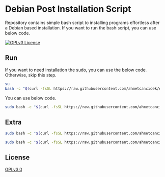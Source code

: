 # Debian Post Installation Script

Repository contains simple bash script to installing programs effortless after a Debian based installation. If you want to run the bash script, you can use below code.

[![GPLv3 License](https://img.shields.io/badge/License-GPL%20v3-yellow.svg)](https://opensource.org/licenses/)

## Run

If you want to need installation the sudo, you can use the below code. Otherwise, skip this step.

```bash
su
bash -c "$(curl -fsSL https://raw.githubusercontent.com/ahmetcancicek/debian-post-install/main/install-sudo.sh)" 
```

You can use below code.

```bash
sudo bash -c "$(curl -fsSL https://raw.githubusercontent.com/ahmetcancicek/debian-post-install/main/setup.sh)" 
```

## Extra

```bash
sudo bash -c "$(curl -fsSL https://raw.githubusercontent.com/ahmetcancicek/debian-post-install/main/install-fonts.sh)" 

sudo bash -c "$(curl -fsSL https://raw.githubusercontent.com/ahmetcancicek/debian-post-install/main/install-drivers.sh)" 
```

## License

[GPLv3.0](https://choosealicense.com/licenses/gpl-3.0/)




